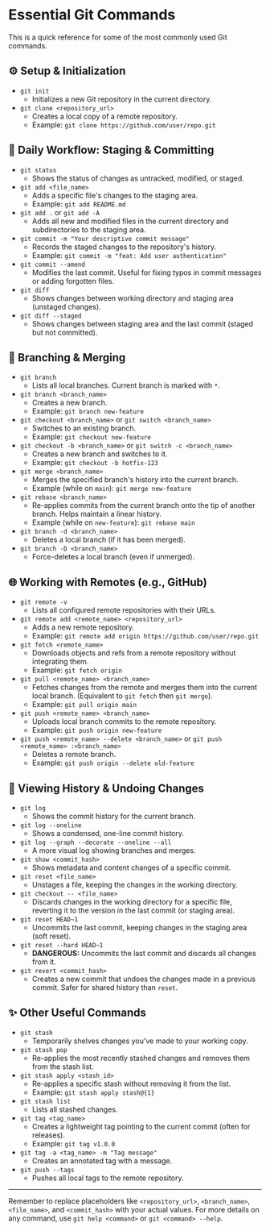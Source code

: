 # Essential Git Commands

This is a quick reference for some of the most commonly used Git commands.

## ⚙️ Setup & Initialization

*   `git init`
    *   Initializes a new Git repository in the current directory.
*   `git clone <repository_url>`
    *   Creates a local copy of a remote repository.
    *   Example: `git clone https://github.com/user/repo.git`

## 🔄 Daily Workflow: Staging & Committing

*   `git status`
    *   Shows the status of changes as untracked, modified, or staged.
*   `git add <file_name>`
    *   Adds a specific file's changes to the staging area.
    *   Example: `git add README.md`
*   `git add .` or `git add -A`
    *   Adds all new and modified files in the current directory and subdirectories to the staging area.
*   `git commit -m "Your descriptive commit message"`
    *   Records the staged changes to the repository's history.
    *   Example: `git commit -m "feat: Add user authentication"`
*   `git commit --amend`
    *   Modifies the last commit. Useful for fixing typos in commit messages or adding forgotten files.
*   `git diff`
    *   Shows changes between working directory and staging area (unstaged changes).
*   `git diff --staged`
    *   Shows changes between staging area and the last commit (staged but not committed).

## 🌿 Branching & Merging

*   `git branch`
    *   Lists all local branches. Current branch is marked with `*`.
*   `git branch <branch_name>`
    *   Creates a new branch.
    *   Example: `git branch new-feature`
*   `git checkout <branch_name>` or `git switch <branch_name>`
    *   Switches to an existing branch.
    *   Example: `git checkout new-feature`
*   `git checkout -b <branch_name>` or `git switch -c <branch_name>`
    *   Creates a new branch and switches to it.
    *   Example: `git checkout -b hotfix-123`
*   `git merge <branch_name>`
    *   Merges the specified branch's history into the current branch.
    *   Example (while on `main`): `git merge new-feature`
*   `git rebase <branch_name>`
    *   Re-applies commits from the current branch onto the tip of another branch. Helps maintain a linear history.
    *   Example (while on `new-feature`): `git rebase main`
*   `git branch -d <branch_name>`
    *   Deletes a local branch (if it has been merged).
*   `git branch -D <branch_name>`
    *   Force-deletes a local branch (even if unmerged).

## 🌐 Working with Remotes (e.g., GitHub)

*   `git remote -v`
    *   Lists all configured remote repositories with their URLs.
*   `git remote add <remote_name> <repository_url>`
    *   Adds a new remote repository.
    *   Example: `git remote add origin https://github.com/user/repo.git`
*   `git fetch <remote_name>`
    *   Downloads objects and refs from a remote repository without integrating them.
    *   Example: `git fetch origin`
*   `git pull <remote_name> <branch_name>`
    *   Fetches changes from the remote and merges them into the current local branch. (Equivalent to `git fetch` then `git merge`).
    *   Example: `git pull origin main`
*   `git push <remote_name> <branch_name>`
    *   Uploads local branch commits to the remote repository.
    *   Example: `git push origin new-feature`
*   `git push <remote_name> --delete <branch_name>` or `git push <remote_name> :<branch_name>`
    *   Deletes a remote branch.
    *   Example: `git push origin --delete old-feature`

## 📜 Viewing History & Undoing Changes

*   `git log`
    *   Shows the commit history for the current branch.
*   `git log --oneline`
    *   Shows a condensed, one-line commit history.
*   `git log --graph --decorate --oneline --all`
    *   A more visual log showing branches and merges.
*   `git show <commit_hash>`
    *   Shows metadata and content changes of a specific commit.
*   `git reset <file_name>`
    *   Unstages a file, keeping the changes in the working directory.
*   `git checkout -- <file_name>`
    *   Discards changes in the working directory for a specific file, reverting it to the version in the last commit (or staging area).
*   `git reset HEAD~1`
    *   Uncommits the last commit, keeping changes in the staging area (soft reset).
*   `git reset --hard HEAD~1`
    *   **DANGEROUS:** Uncommits the last commit and discards all changes from it.
*   `git revert <commit_hash>`
    *   Creates a new commit that undoes the changes made in a previous commit. Safer for shared history than `reset`.

## ✨ Other Useful Commands

*   `git stash`
    *   Temporarily shelves changes you've made to your working copy.
*   `git stash pop`
    *   Re-applies the most recently stashed changes and removes them from the stash list.
*   `git stash apply <stash_id>`
    *   Re-applies a specific stash without removing it from the list.
    *   Example: `git stash apply stash@{1}`
*   `git stash list`
    *   Lists all stashed changes.
*   `git tag <tag_name>`
    *   Creates a lightweight tag pointing to the current commit (often for releases).
    *   Example: `git tag v1.0.0`
*   `git tag -a <tag_name> -m "Tag message"`
    *   Creates an annotated tag with a message.
*   `git push --tags`
    *   Pushes all local tags to the remote repository.

---

Remember to replace placeholders like `<repository_url>`, `<branch_name>`, `<file_name>`, and `<commit_hash>` with your actual values.
For more details on any command, use `git help <command>` or `git <command> --help`.
